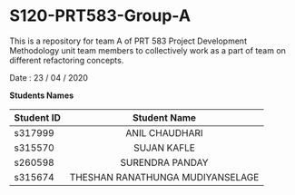 # S120-PRT583-Group-A
This is a repository for team A of PRT 583 Project Development Methodology unit team members to collectively work as a part of team on different refactoring concepts. 

<p>Date : 23 / 04 / 2020 </p>
<strong> Students Names </strong>

| Student ID     | Student Name | 
| :---        |    :----:   |   
|     s317999  |   ANIL CHAUDHARI     |
|   s315570 |     SUJAN	KAFLE    | 
| s260598 | SURENDRA PANDAY |
| s315674 | THESHAN RANATHUNGA MUDIYANSELAGE |
